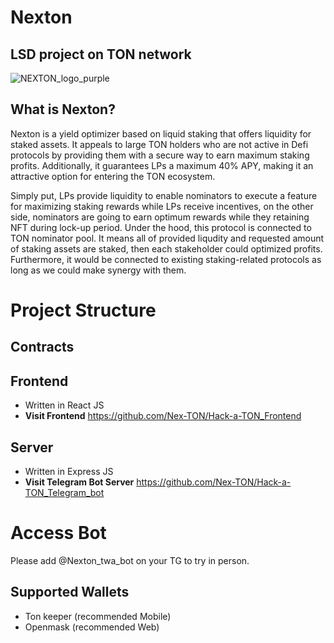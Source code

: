 # Nexton 
## LSD project on TON network
![NEXTON_logo_purple](https://github.com/Nex-TON/Hack-a-TON/assets/96057861/0267ccc6-2612-4800-ab27-b49fe597a8e0)

## What is Nexton? 
Nexton is a yield optimizer based on liquid staking that offers liquidity for staked assets. It appeals to large TON holders who are not active in Defi protocols by providing them with a secure way to earn maximum staking profits. Additionally, it guarantees LPs a maximum 40% APY, making it an attractive option for entering the TON ecosystem.

Simply put, LPs provide liquidity to enable nominators to execute a feature for maximizing staking rewards while LPs receive incentives, on the other side, nominators are going to earn optimum rewards while they retaining NFT during lock-up period. Under the hood, this protocol is connected to TON nominator pool. It means all of provided liqudity and requested amount of staking assets are staked, then each stakeholder could optimized profits. Furthermore, it would be connected to existing staking-related protocols as long as we could make synergy with them.

# Project Structure
## Contracts

## Frontend
- Written in React JS   
- **Visit Frontend**
https://github.com/Nex-TON/Hack-a-TON_Frontend

## Server
- Written in Express JS   
- **Visit Telegram Bot Server**
https://github.com/Nex-TON/Hack-a-TON_Telegram_bot

# Access Bot
Please add @Nexton_twa_bot on your TG to try in person.   
## Supported Wallets
- Ton keeper (recommended Mobile)
- Openmask (recommended Web)
